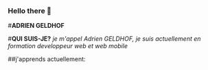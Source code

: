### Hello there 👋
#**ADRIEN GELDHOF**

#__QUI SUIS-JE?__
_je m'appel Adrien GELDHOF, je suis actuellement en formation developpeur web et web mobile_

##j'apprends actuellement:

<!--
**Slug422/Slug422** is a ✨ _special_ ✨ repository because its `README.md` (this file) appears on your GitHub profile.

Here are some ideas to get you started:


- 🌱 I’m currently learning wed developpment
- 👯 I’m looking to collaborate on ...
- 🤔 I’m looking for help with ...
- 💬 Ask me about ...
- 📫 How to reach me: ...
- 😄 Pronouns: ...
- ⚡ Fun fact: ...
-->
